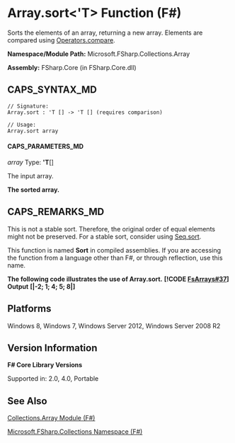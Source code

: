 # Array.sort<'T> Function (F#)

Sorts the elements of an array, returning a new array. Elements are compared using [Operators.compare](http://msdn.microsoft.com/en-us/library/295e1320-0955-4c3d-ac31-288fa80a658c).

**Namespace/Module Path:** Microsoft.FSharp.Collections.Array

**Assembly:** FSharp.Core (in FSharp.Core.dll)


## CAPS_SYNTAX_MD

```
// Signature:
Array.sort : 'T [] -> 'T [] (requires comparison)

// Usage:
Array.sort array
```

#### CAPS_PARAMETERS_MD
*array*
Type: **'T**[[]](http://msdn.microsoft.com/en-us/library/def20292-9aae-4596-9275-b94e594f8493)


The input array.



**The sorted array.**
## CAPS_REMARKS_MD
This is not a stable sort. Therefore, the original order of equal elements might not be preserved. For a stable sort, consider using [Seq.sort](http://msdn.microsoft.com/en-us/library/327ea595-e77c-4529-b61e-8c6cbf5ec92e).

This function is named **Sort** in compiled assemblies. If you are accessing the function from a language other than F#, or through reflection, use this name.

**The following code illustrates the use of Array.sort.**
**[!CODE [FsArrays#37](../CodeSnippet/VS_Snippets_Fsharp/fsarrays/FSharp/fs/program.fs#37)]**
**Output**
**[|-2; 1; 4; 5; 8|]**
## Platforms
Windows 8, Windows 7, Windows Server 2012, Windows Server 2008 R2


## Version Information
**F# Core Library Versions**

Supported in: 2.0, 4.0, Portable




## See Also
[Collections.Array Module &#40;F&#35;&#41;](Collections.Array+Module+%28F%23%29.md)

[Microsoft.FSharp.Collections Namespace &#40;F&#35;&#41;](Microsoft.FSharp.Collections+Namespace+%28F%23%29.md)

